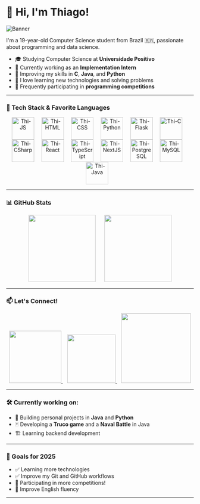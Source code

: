 # 👋 Hi, I'm Thiago!

![Banner](https://capsule-render.vercel.app/api?type=waving&color=gradient&height=150&section=header&text=Welcome!&fontSize=40&fontColor=fff)

I'm a 19-year-old Computer Science student from Brazil 🇧🇷, passionate about programming and data science.

- 🎓 Studying Computer Science at **Universidade Positivo**
- 💼 Currently working as an **Implementation Intern**
- 🚀 Improving my skills in **C**, **Java**, and **Python**
- 🧠 I love learning new technologies and solving problems
- 🏁 Frequently participating in **programming competitions**

---

### 🧰 Tech Stack & Favorite Languages

<p align="center">
  <img align="center" alt="Thi-JS" height="60" width="60" src="https://cdn.jsdelivr.net/gh/devicons/devicon@latest/icons/javascript/javascript-original.svg">&nbsp;&nbsp;&nbsp;&nbsp;
  <img align="center" alt="Thi-HTML" height="60" width="60" src="https://cdn.jsdelivr.net/gh/devicons/devicon@latest/icons/html5/html5-original.svg">&nbsp;&nbsp;&nbsp;&nbsp;
  <img align="center" alt="Thi-CSS" height="60" width="60" src="https://cdn.jsdelivr.net/gh/devicons/devicon@latest/icons/css3/css3-original.svg">&nbsp;&nbsp;&nbsp;&nbsp;
  <img align="center" alt="Thi-Python" height="60" width="60" src="https://cdn.jsdelivr.net/gh/devicons/devicon@latest/icons/python/python-original.svg">&nbsp;&nbsp;&nbsp;&nbsp;
  <img align="center" alt="Thi-Flask" height="60" width="60" src="https://cdn.jsdelivr.net/gh/devicons/devicon@latest/icons/flask/flask-original.svg">&nbsp;&nbsp;&nbsp;&nbsp;
  <img align="center" alt="Thi-C" height="60" width="60" src="https://cdn.jsdelivr.net/gh/devicons/devicon@latest/icons/c/c-original.svg">&nbsp;&nbsp;&nbsp;&nbsp;
  <img align="center" alt="Thi-CSharp" height="60" width="60" src="https://cdn.jsdelivr.net/gh/devicons/devicon@latest/icons/csharp/csharp-original.svg">&nbsp;&nbsp;&nbsp;&nbsp;
  <img align="center" alt="Thi-React" height="60" width="60" src="https://cdn.jsdelivr.net/gh/devicons/devicon@latest/icons/react/react-original.svg">&nbsp;&nbsp;&nbsp;&nbsp;
  <img align="center" alt="Thi-TypeScript" height="60" width="60" src="https://cdn.jsdelivr.net/gh/devicons/devicon@latest/icons/typescript/typescript-original.svg">&nbsp;&nbsp;&nbsp;&nbsp;
  <img align="center" alt="Thi-NextJS" height="60" width="60" src="https://cdn.jsdelivr.net/gh/devicons/devicon@latest/icons/nextjs/nextjs-original.svg">&nbsp;&nbsp;&nbsp;&nbsp;
  <img align="center" alt="Thi-PostgreSQL" height="60" width="60" src="https://cdn.jsdelivr.net/gh/devicons/devicon@latest/icons/postgresql/postgresql-original.svg">&nbsp;&nbsp;&nbsp;&nbsp;
  <img align="center" alt="Thi-MySQL" height="60" width="60" src="https://cdn.jsdelivr.net/gh/devicons/devicon@latest/icons/mysql/mysql-original.svg">&nbsp;&nbsp;&nbsp;&nbsp;
  <img align="center" alt="Thi-Java" height="60" width="60" src="https://cdn.jsdelivr.net/gh/devicons/devicon@latest/icons/java/java-original.svg">&nbsp;&nbsp;&nbsp;&nbsp;
</p>


---

### 📊 GitHub Stats

<p align="center">
  <img height="180em" src="https://github-readme-stats.vercel.app/api?username=medici1612&show_icons=true&theme=radical&hide=issues&count_private=true" />
  &nbsp;&nbsp;&nbsp;&nbsp;
  <img height="180em" src="https://github-readme-stats.vercel.app/api/top-langs/?username=medici1612&layout=compact&theme=radical&card_width=450" />
</p>

---

### 📫 Let's Connect!

<p align="center">
  <a href="https://www.linkedin.com/in/thiago-medici-36b945328/">
    <img src="https://img.shields.io/badge/LinkedIn-0077B5?style=for-the-badge&logo=linkedin&logoColor=white" width="140">
  </a>&nbsp;&nbsp;
  <a href="mailto:thimedicii@gmail.com">
    <img src="https://img.shields.io/badge/Email-D14836?style=for-the-badge&logo=gmail&logoColor=white" width="130">
  </a>&nbsp;&nbsp;
  <a href="https://www.instagram.com/thiago.medici/">
    <img src="https://img.shields.io/badge/Instagram-E4405F?style=for-the-badge&logo=instagram&logoColor=white" width="187">
  </a>
</p>

---

### 🛠️ Currently working on:
- 🔧 Building personal projects in **Java** and **Python**
- 🃏 Developing a **Truco game** and a **Naval Battle** in Java
- 🏗️ Learning backend development

---

### 🎯 Goals for 2025
- ✅ Learning more technologies  
- ✅ Improve my Git and GitHub workflows  
- 🚀 Participating in more competitions!  
- 💬 Improve English fluency

---
